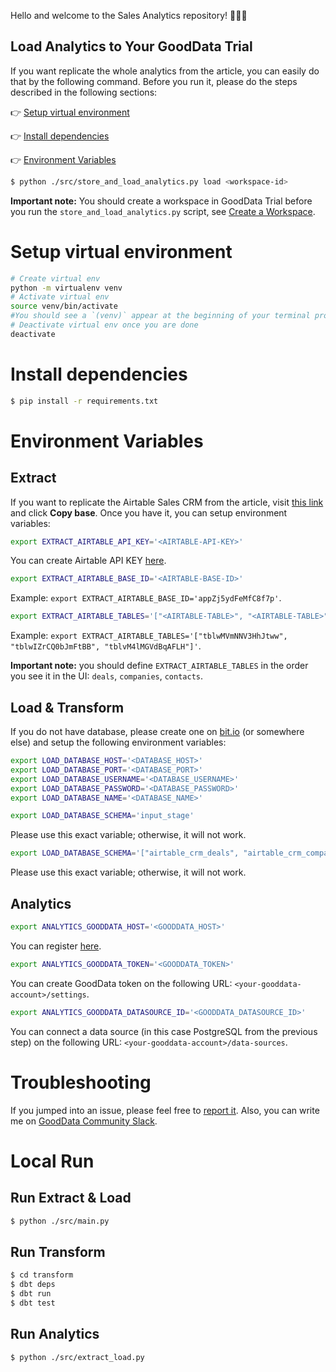 Hello and welcome to the Sales Analytics repository! 🚀🚀🚀

## Load Analytics to Your GoodData Trial

If you want replicate the whole analytics from the article, you can easily do that by the following command. Before you run it, please do the steps described in the following sections:

👉 [Setup virtual environment](#setup-virtual-environment)

👉 [Install dependencies](#install-dependencies)

👉 [Environment Variables](#environment-variables)

```bash
$ python ./src/store_and_load_analytics.py load <workspace-id> 
```

**Important note:** You should create a workspace in GoodData Trial before you run the `store_and_load_analytics.py` script, see [Create a Workspace](https://www.gooddata.com/developers/cloud-native/doc/cloud/getting-started/create-workspace/?utm_medium=blogpost&utm_source=medium.com&utm_campaign=gooddata_airtable_022023&utm_content=autor_patrik).

# Setup virtual environment

```bash
# Create virtual env
python -m virtualenv venv
# Activate virtual env
source venv/bin/activate
#You should see a `(venv)` appear at the beginning of your terminal prompt indicating that you are working inside the `virtualenv`.
# Deactivate virtual env once you are done
deactivate
```

# Install dependencies

```bash
$ pip install -r requirements.txt
```

# Environment Variables

## Extract

If you want to replicate the Airtable Sales CRM from the article, visit [this link](https://airtable.com/shrbAw7acN2xUJLtW) and click **Copy base**. Once you have it, you can setup environment variables: 

```bash
export EXTRACT_AIRTABLE_API_KEY='<AIRTABLE-API-KEY>'
```

You can create Airtable API KEY [here](https://airtable.com/create/tokens).

```bash
export EXTRACT_AIRTABLE_BASE_ID='<AIRTABLE-BASE-ID>'
```

Example: `export EXTRACT_AIRTABLE_BASE_ID='appZj5ydFeMfC8f7p'`.

```bash
export EXTRACT_AIRTABLE_TABLES='["<AIRTABLE-TABLE>", "<AIRTABLE-TABLE>"]'
```

Example: `export EXTRACT_AIRTABLE_TABLES='["tblwMVmNNV3HhJtww", "tblwIZrCQ0bJmFtBB", "tblvM4lMGVdBqAFLH"]'`.

**Important note:** you should define `EXTRACT_AIRTABLE_TABLES` in the order you see it in the UI: `deals`, `companies`, `contacts`.

## Load & Transform

If you do not have database, please create one on [bit.io](bit.io) (or somewhere else) and setup the following environment variables:

```bash
export LOAD_DATABASE_HOST='<DATABASE_HOST>'
export LOAD_DATABASE_PORT='<DATABASE_PORT>'
export LOAD_DATABASE_USERNAME='<DATABASE_USERNAME>'
export LOAD_DATABASE_PASSWORD='<DATABASE_PASSWORD>'
export LOAD_DATABASE_NAME='<DATABASE_NAME>'
```

```bash
export LOAD_DATABASE_SCHEMA='input_stage'
```

Please use this exact variable; otherwise, it will not work.

```bash
export LOAD_DATABASE_SCHEMA='["airtable_crm_deals", "airtable_crm_companies", "airtable_crm_contacts"]'
```

Please use this exact variable; otherwise, it will not work.

## Analytics

```bash
export ANALYTICS_GOODDATA_HOST='<GOODDATA_HOST>'
```

You can register [here](https://www.gooddata.com/trial/?utm_medium=blogpost&utm_source=medium.com&utm_campaign=gooddata_airtable_022023&utm_content=autor_patrik).

```bash
export ANALYTICS_GOODDATA_TOKEN='<GOODDATA_TOKEN>'
```

You can create GoodData token on the following URL: `<your-gooddata-account>/settings`.

```bash
export ANALYTICS_GOODDATA_DATASOURCE_ID='<GOODDATA_DATASOURCE_ID>'
```

You can connect a data source (in this case PostgreSQL from the previous step) on the following URL: `<your-gooddata-account>/data-sources`.

# Troubleshooting

If you jumped into an issue, please feel free to [report it](https://github.com/patrikbraborec/good-crm-analytics/issues/new). Also, you can write me on [GoodData Community Slack](https://www.gooddata.com/slack/).

# Local Run

## Run Extract & Load

```bash
$ python ./src/main.py
```

## Run Transform

```bash
$ cd transform
$ dbt deps
$ dbt run
$ dbt test
```

## Run Analytics

```bash
$ python ./src/extract_load.py
```
